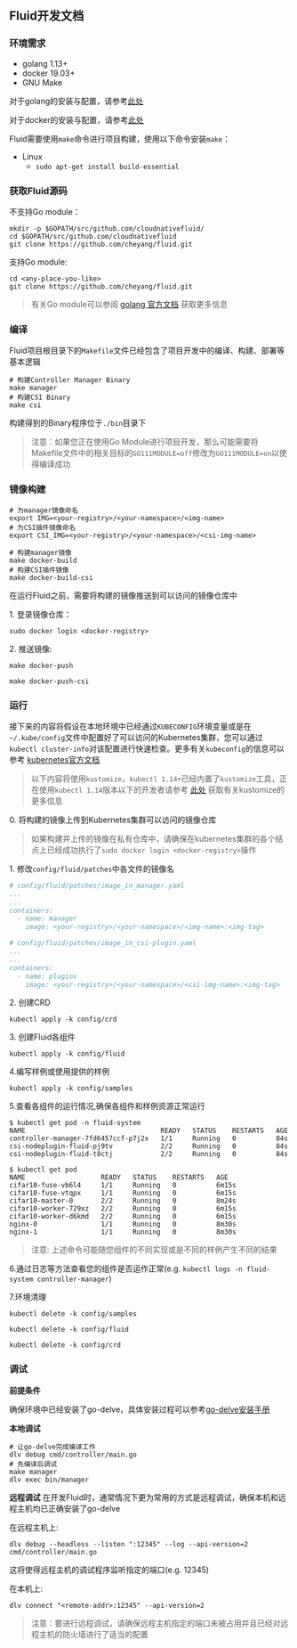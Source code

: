 ## Fluid开发文档

### 环境需求
- golang 1.13+
- docker 19.03+
- GNU Make

对于golang的安装与配置，请参考[此处](https://golang.org/dl/)

对于docker的安装与配置，请参考[此处](https://docs.docker.com/engine/install/)

Fluid需要使用`make`命令进行项目构建，使用以下命令安装`make`：

- Linux
    - `sudo apt-get install build-essential` 

### 获取Fluid源码
不支持Go module：
```shell script
mkdir -p $GOPATH/src/github.com/cloudnativefluid/
cd $GOPATH/src/github.com/cloudnativefluid
git clone https://github.com/cheyang/fluid.git
```

支持Go module:
```shell script
cd <any-place-you-like>
git clone https://github.com/cheyang/fluid.git
```
> 有关Go module可以参阅 [golang 官方文档](https://github.com/golang/go/wiki/Modules) 获取更多信息

### 编译
Fluid项目根目录下的`Makefile`文件已经包含了项目开发中的编译、构建、部署等基本逻辑
```shell script
# 构建Controller Manager Binary
make manager
# 构建CSI Binary
make csi
```
构建得到的Binary程序位于`./bin`目录下

>注意：如果您正在使用Go Module进行项目开发，那么可能需要将Makefile文件中的相关目标的`GO111MODULE=off`修改为`GO111MODULE=on`以使得编译成功

### 镜像构建
```shell script
# 为manager镜像命名
export IMG=<your-registry>/<your-namespace>/<img-name>
# 为CSI插件镜像命名
export CSI_IMG=<your-registry>/<your-namespace>/<csi-img-name>

# 构建manager镜像
make docker-build
# 构建CSI插件镜像
make docker-build-csi
```

在运行Fluid之前，需要将构建的镜像推送到可以访问的镜像仓库中

1\. 登录镜像仓库：
```shell script
sudo docker login <docker-registry>
```

2\. 推送镜像:
```shell script
make docker-push

make docker-push-csi
```

### 运行
接下来的内容将假设在本地环境中已经通过`KUBECONFIG`环境变量或是在`~/.kube/config`文件中配置好了可以访问的Kubernetes集群，您可以通过`kubectl cluster-info`对该配置进行快速检查。更多有关`kubeconfig`的信息可以参考
[kubernetes官方文档](https://kubernetes.io/docs/tasks/access-application-cluster/configure-access-multiple-clusters/)

> 以下内容将使用`kustomize`，`kubectl 1.14+`已经内置了`kustomize`工具，正在使用`kubectl 1.14`版本以下的开发者请参考 [此处](https://kustomize.io/) 获取有关kustomize的更多信息


0\. 将构建的镜像上传到Kubernetes集群可以访问的镜像仓库
> 如果构建并上传的镜像在私有仓库中，请确保在kubernetes集群的各个结点上已经成功执行了`sudo docker login <docker-registry>`操作


1\. 修改`config/fluid/patches`中各文件的镜像名

```yaml
# config/fluid/patches/image_in_manager.yaml
...
...
containers:
  - name: manager
    image: <your-registry>/<your-namespace>/<img-name>:<img-tag>
```

```yaml
# config/fluid/patches/image_in_csi-plugin.yaml
...
...
containers:
  - name: plugins
    image: <your-registry>/<your-namespace>/<csi-img-name>:<img-tag>
```

2\. 创建CRD
```shell script
kubectl apply -k config/crd
```

3\. 创建Fluid各组件
```shell script
kubectl apply -k config/fluid
```

4\.编写样例或使用提供的样例
```shell script
kubectl apply -k config/samples
```

5\.查看各组件的运行情况,确保各组件和样例资源正常运行
```shell script
$ kubectl get pod -n fluid-system
NAME                                  READY   STATUS    RESTARTS   AGE
controller-manager-7fd6457ccf-p7j2x   1/1     Running   0          84s
csi-nodeplugin-fluid-pj9tv            2/2     Running   0          84s
csi-nodeplugin-fluid-t8ctj            2/2     Running   0          84s
```
```shell script
$ kubectl get pod
NAME                   READY   STATUS    RESTARTS   AGE
cifar10-fuse-vb6l4     1/1     Running   0          6m15s
cifar10-fuse-vtqpx     1/1     Running   0          6m15s
cifar10-master-0       2/2     Running   0          8m24s
cifar10-worker-729xz   2/2     Running   0          6m15s
cifar10-worker-d6kmd   2/2     Running   0          6m15s
nginx-0                1/1     Running   0          8m30s
nginx-1                1/1     Running   0          8m30s
```
> 注意: 上述命令可能随您组件的不同实现或是不同的样例产生不同的结果

6\.通过日志等方法查看您的组件是否运作正常(e.g. `kubectl logs -n fluid-system controller-manager`)

7\.环境清理
```shell script
kubectl delete -k config/samples

kubectl delete -k config/fluid

kubectl delete -k config/crd
```

### 调试

**前提条件**

确保环境中已经安装了go-delve，具体安装过程可以参考[go-delve安装手册](https://github.com/go-delve/delve/tree/master/Documentation/installation)

**本地调试**
```shell script
# 让go-delve完成编译工作
dlv debug cmd/controller/main.go
# 先编译后调试
make manager
dlv exec bin/manager
```

**远程调试**
在开发Fluid时，通常情况下更为常用的方式是远程调试，确保本机和远程主机均已正确安装了go-delve

在远程主机上:
```shell script
dlv debug --headless --listen ":12345" --log --api-version=2 cmd/controller/main.go
```
这将使得远程主机的调试程序监听指定的端口(e.g. 12345)

在本机上:
```shell script
dlv connect "<remote-addr>:12345" --api-version=2
```
> 注意：要进行远程调试，请确保远程主机指定的端口未被占用并且已经对远程主机的防火墙进行了适当的配置